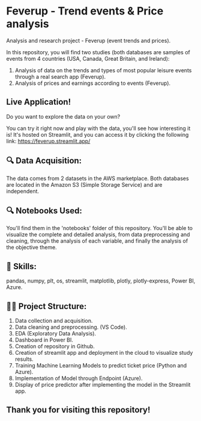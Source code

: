 # Feverup - Trend events & Price analysis
                                  
                                
Analysis and research project - Feverup (event trends and prices).
                          
                                
In this repository, you will find two studies (both databases are samples of events from 4 countries (USA, Canada, Great Britain, and Ireland):
1. Analysis of data on the trends and types of most popular leisure events through a real search app (Feverup).
2. Analysis of prices and earnings according to events (Feverup).
                            
                                  
                                                                
## Live Application!
                                      
Do you want to explore the data on your own?
                                            
You can try it right now and play with the data, you'll see how interesting it is! It's hosted on Streamlit, and you can access it by clicking the following link: https://feverup.streamlit.app/
                                      
                                    
                                                  
##  🔍 Data Acquisition:
The data comes from 2 datasets in the AWS marketplace. Both databases are located in the Amazon S3 (Simple Storage Service) and are independent.



##  🔍 Notebooks Used:
You'll find them in the 'notebooks' folder of this repository. You'll be able to visualize the complete and detailed analysis, from data preprocessing and cleaning, through the analysis of each variable, and finally the analysis of the objective theme.



##  🧪 Skills:
pandas, numpy, plt, os, streamlit, matplotlib, plotly, plotly-express, Power BI, Azure.



## 🕵️‍♂️ Project Structure:
1. Data collection and acquisition.
2. Data cleaning and preprocessing. (VS Code).
3. EDA (Exploratory Data Analysis).
4. Dashboard in Power BI.
5. Creation of repository in Github.
6. Creation of streamlit app and deployment in the cloud to visualize study results.
7. Training Machine Learning Models to predict ticket price (Python and Azure).
8. Implementation of Model through Endpoint (Azure).
9. Display of price predictor after implementing the model in the Streamlit app.



## Thank you for visiting this repository!

